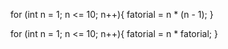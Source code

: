 for (int n = 1; n <= 10; n++){
    fatorial = n * (n - 1);
}


for (int n = 1; n <= 10; n++){
    fatorial = n * fatorial;
}
